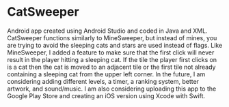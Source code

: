 # CatSweeper

Android app created using Android Studio and coded in Java and XML. CatSweeper functions similarly to MineSweeper, but instead of mines, you are trying to avoid the sleeping cats and stars are used instead of flags. Like MineSweeper, I added a feature to make sure that the first click will never result in the player hitting a sleeping cat. If the tile the player first clicks on is a cat then the cat is moved to an adjacent tile or the first tile not already containing a sleeping cat from the upper left corner. In the future, I am considering adding different levels, a timer, a ranking system, better artwork, and sound/music. I am also considering uploading this app to the Google Play Store and creating an iOS version using Xcode with Swift.
